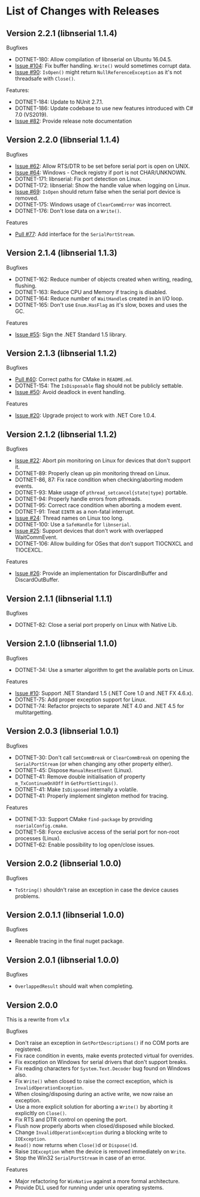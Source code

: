 # List of Changes with Releases

## Version 2.2.1 (libnserial 1.1.4)

Bugfixes

* DOTNET-180: Allow compilation of libnserial on Ubuntu 16.04.5.
* [Issue #104](https://github.com/jcurl/SerialPortStream/issues/104): Fix buffer
  handling. `Write()` would sometimes corrupt data.
* [Issue #90](https://github.com/jcurl/SerialPortStream/issues/90): `IsOpen()`
  might return `NullReferenceException` as it's not threadsafe with `Close()`.

Features:

* DOTNET-184: Update to NUnit 2.7.1.
* DOTNET-186: Update codebase to use new features introduced with C# 7.0
  (VS2019).
* [Issue #82](https://github.com/jcurl/SerialPortStream/issues/82): Provide
  release note documentation

## Version 2.2.0 (libnserial 1.1.4)

Bugfixes

* [Issue #62](https://github.com/jcurl/SerialPortStream/issues/62): Allow
  RTS/DTR to be set before serial port is open on UNIX.
* [Issue #64](https://github.com/jcurl/SerialPortStream/issues/64): Windows -
  Check registry if port is not CHAR/UNKNOWN.
* DOTNET-171: libnserial: Fix port detection on Linux.
* DOTNET-172: libnserial: Show the handle value when logging on Linux.
* [Issue #69](https://github.com/jcurl/SerialPortStream/issues/69): `IsOpen`
  should return false when the serial port device is removed.
* DOTNET-175: Windows usage of `ClearCommError` was incorrect.
* DOTNET-176: Don't lose data on a `Write()`.

Features

* [Pull #77](https://github.com/jcurl/SerialPortStream/pull/77): Add interface
  for the `SerialPortStream`.

## Version 2.1.4 (libnserial 1.1.3)

Bugfixes

* DOTNET-162: Reduce number of objects created when writing, reading, flushing.
* DOTNET-163: Reduce CPU and Memory if tracing is disabled.
* DOTNET-164: Reduce number of `WaitHandle`s created in an I/O loop.
* DOTNET-165: Don't use `Enum.HasFlag` as it's slow, boxes and uses the GC.

Features

* [Issue #55](https://github.com/jcurl/SerialPortStream/issues/55): Sign the
  .NET Standard 1.5 library.

## Version 2.1.3 (libnserial 1.1.2)

Bugfixes

* [Pull #40](https://github.com/jcurl/SerialPortStream/pull/40): Correct paths
  for CMake in `README.md`.
* DOTNET-154: The `IsDisposable` flag should not be publicly settable.
* [Issue #50](https://github.com/jcurl/SerialPortStream/issues/50): Avoid
  deadlock in event handling.

Features

* [Issue #20](https://github.com/jcurl/SerialPortStream/issues/20): Upgrade
  project to work with .NET Core 1.0.4.

## Version 2.1.2 (libnserial 1.1.2)

Bugfixes

* [Issue #22](https://github.com/jcurl/SerialPortStream/issues/22): Abort pin
  monitoring on Linux for devices that don't support it.
* DOTNET-89: Properly clean up pin monitoring thread on Linux.
* DOTNET-86, 87: Fix race condition when checking/aborting modem events.
* DOTNET-93: Make usage of `pthread_setcancel{state|type}` portable.
* DOTNET-94: Properly handle errors from pthreads.
* DOTNET-95: Correct race condition when aborting a modem event.
* DOTNET-91: Treat `EINTR` as a non-fatal interrupt.
* [Issue #24](https://github.com/jcurl/SerialPortStream/issues/24): Thread names
  on Linux too long.
* DOTNET-100: Use a `SafeHandle` for `libnserial`.
* [Issue #25](https://github.com/jcurl/SerialPortStream/issues/25): Support
  devices that don't work with overlapped WaitCommEvent.
* DOTNET-106: Allow building for OSes that don't support TIOCNXCL and TIOCEXCL.

Features

* [Issue #26](https://github.com/jcurl/SerialPortStream/issues/26): Provide an
  implementation for DiscardInBuffer and DiscardOutBuffer.

## Version 2.1.1 (libnserial 1.1.1)

Bugfixes

* DOTNET-82: Close a serial port properly on Linux with Native Lib.

## Version 2.1.0 (libnserial 1.1.0)

Bugfixes

* DOTNET-34: Use a smarter algorithm to get the available ports on Linux.

Features

* [Issue #10](https://github.com/jcurl/SerialPortStream/issues/10): Support .NET
  Standard 1.5 (.NET Core 1.0 and .NET FX 4.6.x).
* DOTNET-75: Add proper exception support for Linux.
* DOTNET-74: Refactor projects to separate .NET 4.0 and .NET 4.5 for
  multitargetting.

## Version 2.0.3 (libnserial 1.0.1)

Bugfixes

* DOTNET-30: Don't call `SetCommBreak` or `ClearCommBreak` on opening the
  `SerialPortStream` (or when changing any other property either).
* DOTNET-45: Dispose `ManualResetEvent` (Linux).
* DOTNET-41: Remove double initialisation of property `m_TxContinueOnXOff` in
  `GetPortSettings()`.
* DOTNET-41: Make `IsDisposed` internally a volatile.
* DOTNET-41: Properly implement singleton method for tracing.

Features

* DOTNET-33: Support CMake `find-package` by providing `nserialConfig.cmake`.
* DOTNET-58: Force exclusive access of the serial port for non-root processes
  (Linux).
* DOTNET-62: Enable possibility to log open/close issues.

## Version 2.0.2 (libnserial 1.0.0)

Bugfixes

* `ToString()` shouldn't raise an exception in case the device causes problems.

## Version 2.0.1.1 (libnserial 1.0.0)

Bugfixes

* Reenable tracing in the final nuget package.

## Version 2.0.1 (libnserial 1.0.0)

Bugfixes

* `OverlappedResult` should wait when completing.

## Version 2.0.0

This is a rewrite from v1.x

Bugfixes

* Don't raise an exception in `GetPortDescriptions()` if no COM ports are
  registered.
* Fix race condition in events, make events protected virtual for overrides.
* Fix exception on Windows for serial drivers that don't support breaks.
* Fix reading characters for `System.Text.Decoder` bug found on Windows also.
* Fix `Write()` when closed to raise the correct exception, which is
  `InvalidOperationException`.
* When closing/disposing during an active write, we now raise an exception.
* Use a more explicit solution for aborting a `Write()` by aborting it
  explicltly on `Close()`.
* Fix RTS and DTR control on opening the port.
* Flush now properly aborts when closed/disposed while blocked.
* Change `InvalidOperationException` during a blocking write to `IOException`.
* `Read()` now returns when `Close()`d or `Dispose()`d.
* Raise `IOException` when the device is removed immediately on `Write`.
* Stop the Win32 `SerialPortStream` in case of an error.

Features

* Major refactoring for `WinNative` against a more formal architecture.
* Provide DLL used for running under unix operating systems.
